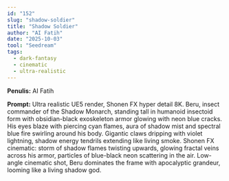 ```yaml
---
id: "152"
slug: "shadow-soldier"
title: "Shadow Soldier"
author: "AI Fatih"
date: "2025-10-03"
tool: "Seedream"
tags:
  - dark-fantasy
  - cinematic
  - ultra-realistic
---
```


**Penulis:** AI Fatih

**Prompt:**
Ultra realistic UE5 render, Shonen FX hyper detail 8K. Beru, insect commander of the Shadow Monarch, standing tall in humanoid insectoid form with obsidian-black exoskeleton armor glowing with neon blue cracks. His eyes blaze with piercing cyan flames, aura of shadow mist and spectral blue fire swirling around his body. Gigantic claws dripping with violet lightning, shadow energy tendrils extending like living smoke. Shonen FX cinematic: storm of shadow flames twisting upwards, glowing fractal veins across his armor, particles of blue-black neon scattering in the air. Low-angle cinematic shot, Beru dominates the frame with apocalyptic grandeur, looming like a living shadow god.

